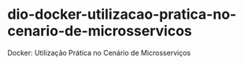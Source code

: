# dio-docker-utilizacao-pratica-no-cenario-de-microsservicos
Docker: Utilização Prática no Cenário de Microsserviços
